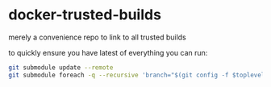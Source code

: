 docker-trusted-builds
=====================

merely a convenience repo to link to all trusted builds

to quickly ensure you have latest of everything you can run:
```bash
git submodule update --remote
git submodule foreach -q --recursive 'branch="$(git config -f $toplevel/.gitmodules submodule.$name.branch)"; git checkout $branch; git pull'
```
